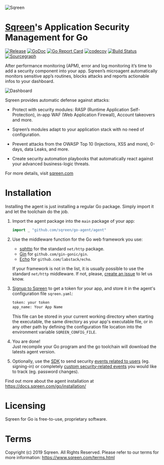 ![Sqreen](https://sqreen-assets.s3-eu-west-1.amazonaws.com/logos/sqreen-logo-264-1.svg)

# [Sqreen](https://www.sqreen.com/)'s Application Security Management for Go

[![Release](https://img.shields.io/github/release/sqreen/go-agent.svg)](https://github.com/sqreen/go-agent/releases)
[![GoDoc](https://godoc.org/github.com/sqreen/go-agent?status.svg)](https://godoc.org/github.com/sqreen/go-agent)
[![Go Report Card](https://goreportcard.com/badge/github.com/sqreen/go-agent)](https://goreportcard.com/report/github.com/sqreen/go-agent)
[![codecov](https://codecov.io/gh/sqreen/go-agent/branch/master/graph/badge.svg)](https://codecov.io/gh/sqreen/go-agent)
[![Build Status](https://dev.azure.com/sqreenci/Go%20Agent/_apis/build/status/sqreen.go-agent?branchName=master)](https://dev.azure.com/sqreenci/Go%20Agent/_build/latest?definitionId=8&branchName=master)
[![Sourcegraph](https://sourcegraph.com/github.com/sqreen/go-agent/-/badge.svg)](https://sourcegraph.com/github.com/sqreen/go-agent?badge)

After performance monitoring (APM), error and log monitoring it’s time to add a
security component into your app. Sqreen’s microagent automatically monitors
sensitive app’s routines, blocks attacks and reports actionable infos to your
dashboard.

![Dashboard](https://sqreen-assets.s3-eu-west-1.amazonaws.com/miscellaneous/dashboard.gif)

Sqreen provides automatic defense against attacks:

- Protect with security modules: RASP (Runtime Application Self-Protection),
  in-app WAF (Web Application Firewall), Account takeovers and more.

- Sqreen’s modules adapt to your application stack with no need of configuration.

- Prevent attacks from the OWASP Top 10 (Injections, XSS and more), 0-days,
  data Leaks, and more.
  
- Create security automation playbooks that automatically react against
  your advanced business-logic threats.

For more details, visit [sqreen.com](https://www.sqreen.com/)

# Installation

Installing the agent is just installing a regular Go package. Simply import it
and let the toolchain do the job.


1. Import the agent package into the `main` package of your app:

    ```go
    import _ "github.com/sqreen/go-agent/agent"
    ```

1. Use the middleware function for the Go web framework you use:
   - [sqhttp](https://godoc.org/github.com/sqreen/go-agent/sdk/middleware/sqhttp) for the standard `net/http` package.
   - [Gin](https://godoc.org/github.com/sqreen/go-agent/sdk/middleware/sqgin) for `github.com/gin-gonic/gin`.
   - [Echo](https://godoc.org/github.com/sqreen/go-agent/sdk/middleware/sqecho) for `github.com/labstack/echo`.
   
   If your framework is not in the list, it is usually possible to use the
   standard `net/http` middleware. If not, please, [create an issue](http://github.com/sqreen/go-agent/issues/new)
   to let us know.

1. [Signup to Sqreen](https://my.sqreen.io/signup) to get a token for your app,
   and store it in the agent's configuration file `sqreen.yaml`:
   
    ```sh
    token: your token
    app_name: Your App Name
    ```
   
   This file can be stored in your current working directory when starting the
   executable, the same directory as your app's executable file, or in any other
   path by defining the configuration file location into the environment
   variable `SQREEN_CONFIG_FILE`.

1. You are done!  
   Just recompile your Go program and the go toolchain will download the latests
   agent version.

1. Optionally, use the [SDK](https://godoc.org/github.com/sqreen/go-agent/sdk)
   to send security [events related to
   users](https://godoc.org/github.com/sqreen/go-agent/sdk#HTTPRequestRecord.ForUser)
   (eg. signing-in) or completely [custom security-related
   events](https://godoc.org/github.com/sqreen/go-agent/sdk#HTTPRequestRecord.TrackEvent)
   you would like to track (eg. password changes).

Find out more about the agent installation at https://docs.sqreen.com/go/installation/

# Licensing

Sqreen for Go is free-to-use, proprietary software.

# Terms

Copyright (c) 2019 Sqreen. All Rights Reserved. Please refer to our terms for
more information: https://www.sqreen.com/terms.html
